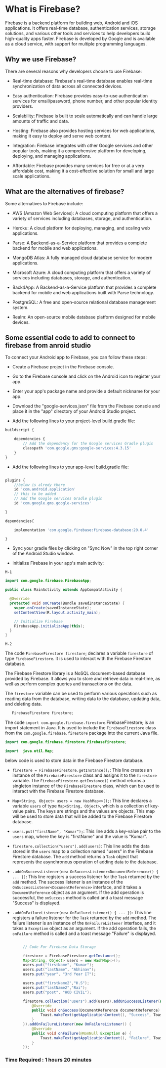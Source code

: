 # What is Firebase?

Firebase is a backend platform for building web, Android and iOS applications. It offers real-time database, authentication services, storage solutions, and various other tools and services to help developers build high-quality apps faster. Firebase is developed by Google and is available as a cloud service, with support for multiple programming languages.

## Why we use Firebase?

There are several reasons why developers choose to use Firebase:

- Real-time database: Firebase's real-time database enables real-time synchronization of data across all connected devices.

- Easy authentication: Firebase provides easy-to-use authentication services for email/password, phone number, and other popular identity providers.

- Scalability: Firebase is built to scale automatically and can handle large amounts of traffic and data.

- Hosting: Firebase also provides hosting services for web applications, making it easy to deploy and serve web content.

- Integration: Firebase integrates with other Google services and other popular tools, making it a comprehensive platform for developing, deploying, and managing applications.

- Affordable: Firebase provides many services for free or at a very affordable cost, making it a cost-effective solution for small and large scale applications.

## What are the alternatives of firebase?

Some alternatives to Firebase include:

- AWS (Amazon Web Services): A cloud computing platform that offers a variety of services including databases, storage, and authentication.

- Heroku: A cloud platform for deploying, managing, and scaling web applications.

- Parse: A Backend-as-a-Service platform that provides a complete backend for mobile and web applications.

- MongoDB Atlas: A fully managed cloud database service for modern applications.

- Microsoft Azure: A cloud computing platform that offers a variety of services including databases, storage, and authentication.

- Back4App: A Backend-as-a-Service platform that provides a complete backend for mobile and web applications built with Parse technology.

- PostgreSQL: A free and open-source relational database management system.

- Realm: An open-source mobile database platform designed for mobile devices.

## Some essential code to add to connect to firebase from anroid studio

To connect your Android app to Firebase, you can follow these steps:

- Create a Firebase project in the Firebase console.

- Go to the Firebase console and click on the Android icon to register your app.

- Enter your app's package name and provide a default nickname for your app.

- Download the "google-services.json" file from the Firebase console and place it in the "app" directory of your Android Studio project.

- Add the following lines to your project-level build.gradle file:

```javascript
buildscript {

    dependencies {
        // Add the dependency for the Google services Gradle plugin
        classpath 'com.google.gms:google-services:4.3.15'
    }
}
```

- Add the following lines to your app-level build.gradle file:

```javascript

plugins {
    //below is alredy there
    id 'com.android.application'
    // this to be added
    // Add the Google services Gradle plugin
    id 'com.google.gms.google-services'

}
```

```javascript
dependencies{

    implementation 'com.google.firebase:firebase-database:20.0.4'

}
```

- Sync your gradle files by clicking on "Sync Now" in the top right corner of the Android Studio window.

- Initialize Firebase in your app's main activity:

`M-1`

```java
import com.google.firebase.FirebaseApp;

public class MainActivity extends AppCompatActivity {

  @Override
  protected void onCreate(Bundle savedInstanceState) {
    super.onCreate(savedInstanceState);
    setContentView(R.layout.activity_main);

    // Initialize Firebase
    FirebaseApp.initializeApp(this);
  }
}
```

`M-2`

The code `FirebaseFirestore firestore`; declares a variable `firestore` of type `FirebaseFirestore`. It is used to interact with the Firebase Firestore database.

The Firebase Firestore library is a NoSQL document-based database provided by Firebase. It allows you to store and retrieve data in real-time, as well as perform complex queries and transactions on the data.

The `firestore` variable can be used to perform various operations such as reading data from the database, writing data to the database, updating data, and deleting data.

```java
   FirebaseFirestore firestore;
```

The code `import com.google.firebase.firestore`.FirebaseFirestore; is an import statement in Java. It is used to include the `FirebaseFirestore` class from the `com.google.firebase.firestore` package into the current Java file.

```java
import com.google.firebase.firestore.FirebaseFirestore;
```

```java
import  java.util.Map;
```

below code is used to store data in the Firebase Firestore database.

- `firestore = FirebaseFirestore.getInstance();`: This line creates an instance of the `FirebaseFirestore` class and assigns it to the `firestore` variable. The `FirebaseFirestore.getInstance()` method returns a singleton instance of the `FirebaseFirestore` class, which can be used to interact with the Firebase Firestore database.

- `Map<String, Object> users = new HashMap<>();`: This line declares a variable `users` of type `Map<String, Object>`, which is a collection of key-value pairs. The keys are strings and the values are objects. This map will be used to store data that will be added to the Firebase Firestore database.

- `users.put("firstName", "Kumar");`: This line adds a key-value pair to the `users` map, where the key is "firstName" and the value is "Kumar".

- `firestore.collection("users").add(users)`: This line adds the data stored in the `users` map to a collection named "users" in the Firebase Firestore database. The `add` method returns a `Task` object that represents the asynchronous operation of adding data to the database.

- `.addOnSuccessListener(new OnSuccessListener<DocumentReference>() { ... })`: This line registers a success listener for the `Task` returned by the `add` method. The success listener is an instance of the `OnSuccessListener<DocumentReference>` interface, and it takes a `DocumentReference` object as an argument. If the add operation is successful, the `onSuccess` method is called and a toast message "Success" is displayed.

- `.addOnFailureListener(new OnFailureListener() { ... })`: This line registers a failure listener for the `Task` returned by the `add` method. The failure listener is an instance of the `OnFailureListener` interface, and it takes a `Exception` object as an argument. If the add operation fails, the `onFailure` method is called and a toast message "Failure" is displayed.

```java

        // Code For Firebase Data Storage

        firestore = FirebaseFirestore.getInstance();
        Map<String, Object> users = new HashMap<>();
        users.put("firstName", "Kumar");
        users.put("lastName", "Abhinav");
        users.put("year", "3rd Year IT");

        users.put("firstName2","H.S");
        users.put("lastName2","Rai");
        users.put("post", "HOD CIVIL");

        firestore.collection("users").add(users).addOnSuccessListener(new OnSuccessListener<DocumentReference>() {
            @Override
            public void onSuccess(DocumentReference documentReference) {
                Toast.makeText(getApplicationContext(), "Success", Toast.LENGTH_LONG).show();
            }
        }).addOnFailureListener(new OnFailureListener() {
            @Override
            public void onFailure(@NonNull Exception e) {
                Toast.makeText(getApplicationContext(), "Failure", Toast.LENGTH_LONG).show();
            }
        });
```

### Time Required : 1 hours 20 minutes
